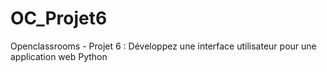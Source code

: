 # OC_Projet6
Openclassrooms - Projet 6 : Développez une interface utilisateur pour une application web Python
